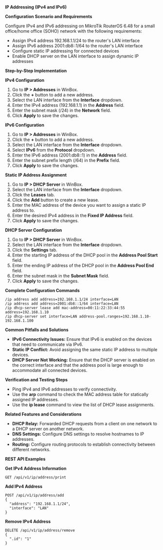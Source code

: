 **IP Addressing (IPv4 and IPv6)**

**Configuration Scenario and Requirements**

Configure IPv4 and IPv6 addressing on MikroTik RouterOS 6.48 for a small office/home office (SOHO) network with the following requirements:

- Assign IPv4 address 192.168.1.1/24 to the router's LAN interface
- Assign IPv6 address 2001:db8::1/64 to the router's LAN interface
- Configure static IP addressing for connected devices
- Enable DHCP server on the LAN interface to assign dynamic IP addresses

**Step-by-Step Implementation**

**IPv4 Configuration**

1. Go to **IP > Addresses** in WinBox.
2. Click the **+** button to add a new address.
3. Select the LAN interface from the **Interface** dropdown.
4. Enter the IPv4 address (192.168.1.1) in the **Address** field.
5. Enter the subnet mask (/24) in the **Network** field.
6. Click **Apply** to save the changes.

**IPv6 Configuration**

1. Go to **IP > Addresses** in WinBox.
2. Click the **+** button to add a new address.
3. Select the LAN interface from the **Interface** dropdown.
4. Select **IPv6** from the **Protocol** dropdown.
5. Enter the IPv6 address (2001:db8::1) in the **Address** field.
6. Enter the subnet prefix length (/64) in the **Prefix** field.
7. Click **Apply** to save the changes.

**Static IP Address Assignment**

1. Go to **IP > DHCP Server** in WinBox.
2. Select the LAN interface from the **Interface** dropdown.
3. Click the **Leases** tab.
4. Click the **Add** button to create a new lease.
5. Enter the MAC address of the device you want to assign a static IP address to.
6. Enter the desired IPv4 address in the **Fixed IP Address** field.
7. Click **Apply** to save the changes.

**DHCP Server Configuration**

1. Go to **IP > DHCP Server** in WinBox.
2. Select the LAN interface from the **Interface** dropdown.
3. Click the **Settings** tab.
4. Enter the starting IP address of the DHCP pool in the **Address Pool Start** field.
5. Enter the ending IP address of the DHCP pool in the **Address Pool End** field.
6. Enter the subnet mask in the **Subnet Mask** field.
7. Click **Apply** to save the changes.

**Complete Configuration Commands**

```
/ip address add address=192.168.1.1/24 interface=LAN
/ip address add address=2001:db8::1/64 interface=LAN
/ip dhcp-server lease add mac-address=00:11:22:33:44:55 address=192.168.1.10
/ip dhcp-server set interface=LAN address-pool.ranges=192.168.1.10-192.168.1.100
```

**Common Pitfalls and Solutions**

- **IPv6 Connectivity Issues:** Ensure that IPv6 is enabled on the devices that need to communicate via IPv6.
- **Static IP Conflict:** Avoid assigning the same static IP address to multiple devices.
- **DHCP Server Not Working:** Ensure that the DHCP server is enabled on the correct interface and that the address pool is large enough to accommodate all connected devices.

**Verification and Testing Steps**

- Ping IPv4 and IPv6 addresses to verify connectivity.
- Use the **arp** command to check the MAC address table for statically assigned IP addresses.
- Use the **ip lease** command to view the list of DHCP lease assignments.

**Related Features and Considerations**

- **DHCP Relay:** Forwarded DHCP requests from a client on one network to a DHCP server on another network.
- **DNS Settings:** Configure DNS settings to resolve hostnames to IP addresses.
- **Routing:** Configure routing protocols to establish connectivity between different networks.

**REST API Examples**

**Get IPv4 Address Information**

```
GET /api/v1/ip/address/print
```

**Add IPv4 Address**

```
POST /api/v1/ip/address/add
{
  "address": "192.168.1.1/24",
  "interface": "LAN"
}
```

**Remove IPv4 Address**

```
DELETE /api/v1/ip/address/remove
{
  ".id": "1"
}
```